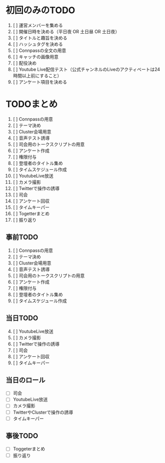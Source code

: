 # 初回のみのTODO
1. [ ] 運営メンバーを集める
1. [ ] 開催日時を決める（平日夜 OR 土日昼 OR 土日夜）
1. [ ] タイトルと趣旨を決める
2. [ ] ハッシュタグを決める
3. [ ] Connpassの全文の用意
4. [ ] キャッチの画像用意
5. [ ] 配役決め
6. [ ] Youtube Live配信テスト（公式チャンネルのLiveのアクティベートは24時間以上前にすること）
7. [ ] アンケート項目を決める


# TODOまとめ

1. [ ] Connpassの用意
2. [ ] テーマ決め
3. [ ] Cluster会場用意
9. [ ] 音声テスト誘導
8. [ ] 司会用のトークスクリプトの用意
10. [ ] アンケート作成
13. [ ] 権限付与
14. [ ] 登壇者のタイトル集め
15. [ ] タイムスケジュール作成
4. [ ] YoutubeLive放送
5. [ ] カメラ撮影
6. [ ] Twitterで操作の誘導
7. [ ] 司会
11. [ ] アンケート回収
12. [ ] タイムキーパー
16. [ ] Togetterまとめ
17. [ ] 振り返り

## 事前TODO
1. [ ] Connpassの用意
2. [ ] テーマ決め
3. [ ] Cluster会場用意
9. [ ] 音声テスト誘導
8. [ ] 司会用のトークスクリプトの用意
10. [ ] アンケート作成
13. [ ] 権限付与
14. [ ] 登壇者のタイトル集め
15. [ ] タイムスケジュール作成

## 当日TODO

4. [ ] YoutubeLive放送
5. [ ] カメラ撮影
6. [ ] Twitterで操作の誘導
7. [ ] 司会
11. [ ] アンケート回収
12. [ ] タイムキーパー

## 当日のロール

- [ ] 司会
- [ ] YoutubeLive放送
- [ ] カメラ撮影
- [ ] TwitterやClusterで操作の誘導
- [ ] タイムキーパー

## 事後TODO
- [ ] Toggeterまとめ
- [ ] 振り返り